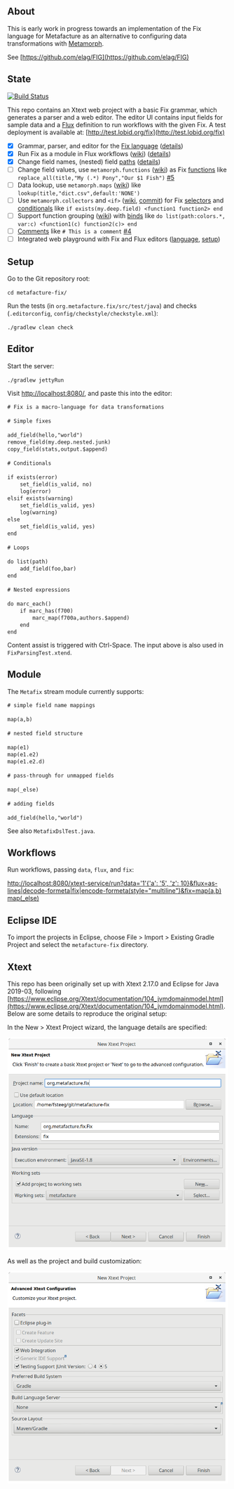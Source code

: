 About
-----

This is early work in progress towards an implementation of the Fix language for Metafacture as an alternative to configuring data transformations with [Metamorph](https://github.com/metafacture/metafacture-core/wiki#morph).

See [https://github.com/elag/FIG](https://github.com/elag/FIG)

State
-----

[![Build Status](https://travis-ci.org/metafacture/metafacture-fix.svg?branch=master)](https://travis-ci.org/metafacture/metafacture-fix)

This repo contains an Xtext web project with a basic Fix grammar, which generates a parser and a web editor. The editor UI contains input fields for sample data and a [Flux](https://github.com/metafacture/metafacture-core/wiki#flux) definition to run workflows with the given Fix. A test deployment is available at: [http://test.lobid.org/fix](http://test.lobid.org/fix)

- [x] Grammar, parser, and editor for the [Fix language]((https://github.com/LibreCat/Catmandu/wiki/Fix-language)) ([details](#editor))
- [x] Run Fix as a module in Flux workflows ([wiki](https://github.com/metafacture/metafacture-core/wiki/Flux-user-guide)) ([details](http://test.lobid.org/fix))
- [x] Change field names, (nested) field [paths](https://github.com/LibreCat/Catmandu/wiki/Paths) ([details](http://test.lobid.org/fix))
- [ ] Change field values, use `metamorph.functions` ([wiki](https://github.com/metafacture/metafacture-core/wiki/Metamorph-functions)) as Fix [functions](https://github.com/LibreCat/Catmandu/wiki/Functions) like `replace_all(title,"My (.*) Pony","Our $1 Fish")` [#5](https://github.com/metafacture/metafacture-fix/issues/5)
- [ ] Data lookup, use `metamorph.maps` ([wiki](https://github.com/metafacture/metafacture-core/wiki/Data-lookup)) like `lookup(title,"dict.csv",default:'NONE')`
- [ ] Use `metamorph.collectors` and `<if>` ([wiki](https://github.com/metafacture/metafacture-core/wiki/Metamorph-collectors), [commit](https://github.com/metafacture/metafacture-core/commit/0530d6ad72ced992b479bff94d6f56bbef77bb2d)) for Fix [selectors](https://github.com/LibreCat/Catmandu/wiki/Selectors) and [conditionals](https://github.com/LibreCat/Catmandu/wiki/Conditionals) like `if exists(my.deep.field) <function1 function2> end`
- [ ] Support function grouping ([wiki](https://github.com/metafacture/metafacture-core/wiki/Metamorph-User-Guide#processing-pieces-of-data)) with [binds](https://github.com/LibreCat/Catmandu/wiki/Binds) like `do list(path:colors.*, var:c) <function1(c) function2(c)> end`
- [ ] [Comments](https://github.com/LibreCat/Catmandu/wiki/Comments) like `# This is a comment` [#4](https://github.com/metafacture/metafacture-fix/issues/4)
- [ ] Integrated web playground with Fix and Flux editors ([language](https://github.com/culturegraph/metafacture-ide/tree/master/bundles/org.culturegraph.mf.ide/src/org/culturegraph/mf/ide), [setup](https://github.com/metafacture/metafacture-fix#xtext))

Setup
-----

Go to the Git repository root:

`cd metafacture-fix/`

Run the tests (in `org.metafacture.fix/src/test/java`) and checks (`.editorconfig`, `config/checkstyle/checkstyle.xml`):

`./gradlew clean check`

Editor
------

Start the server:

`./gradlew jettyRun`

Visit [http://localhost:8080/](http://localhost:8080/), and paste this into the editor:

```
# Fix is a macro-language for data transformations

# Simple fixes

add_field(hello,"world")
remove_field(my.deep.nested.junk)
copy_field(stats,output.$append)

# Conditionals

if exists(error)
    set_field(is_valid, no)
    log(error)
elsif exists(warning)
    set_field(is_valid, yes)
    log(warning)
else
    set_field(is_valid, yes)
end

# Loops

do list(path)
    add_field(foo,bar)
end

# Nested expressions

do marc_each()
    if marc_has(f700)
        marc_map(f700a,authors.$append)
    end
end
```

Content assist is triggered with Ctrl-Space. The input above is also used in `FixParsingTest.xtend`.

Module
------

The `Metafix` stream module currently supports:

```
# simple field name mappings

map(a,b)

# nested field structure

map(e1)
map(e1.e2)
map(e1.e2.d)

# pass-through for unmapped fields

map(_else)

# adding fields

add_field(hello,"world")
```

See also `MetafixDslTest.java`.

Workflows
--------

Run workflows, passing `data`, `flux`, and `fix`:

[http://localhost:8080/xtext-service/run?data='1'{'a': '5', 'z': 10}&flux=as-lines|decode-formeta|fix|encode-formeta(style="multiline")&fix=map(a,b) map(_else)](http://localhost:8080/xtext-service/run?data=%271%27{%27a%27:%20%275%27,%20%27z%27:%2010}&flux=as-lines|decode-formeta|fix|encode-formeta(style=%22multiline%22)&fix=map(a,c)%20map(_else))

Eclipse IDE
-----------

To import the projects in Eclipse, choose File > Import > Existing Gradle Project and select the `metafacture-fix` directory.

Xtext
-----

This repo has been originally set up with Xtext 2.17.0 and Eclipse for Java 2019-03, following [https://www.eclipse.org/Xtext/documentation/104_jvmdomainmodel.html](https://www.eclipse.org/Xtext/documentation/104_jvmdomainmodel.html). Below are some details to reproduce the original setup:

In the New > Xtext Project wizard, the language details are specified:

![Language details](docs/xtext-setup-1.png)

As well as the project and build customization:

![Build details](docs/xtext-setup-2.png)
